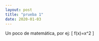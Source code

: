 ```yaml
---
layout: post
title: "prueba 1"
date: 2020-01-03
---
```

Un poco de matemática, por ej: \[ f(x)=x^2 \]
